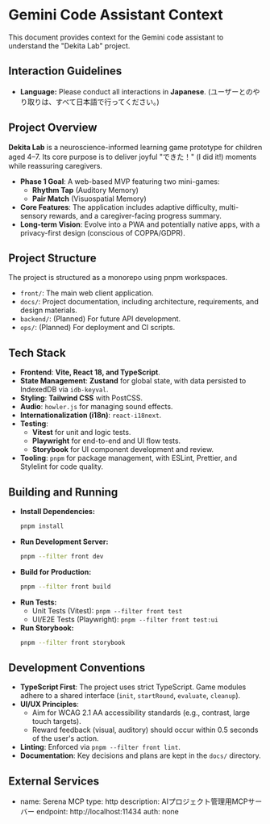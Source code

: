 # Gemini Code Assistant Context

This document provides context for the Gemini code assistant to understand the "Dekita Lab" project.

## Interaction Guidelines

-   **Language:** Please conduct all interactions in **Japanese**. (ユーザーとのやり取りは、すべて日本語で行ってください。)

## Project Overview

**Dekita Lab** is a neuroscience-informed learning game prototype for children aged 4–7. Its core purpose is to deliver joyful "できた！" (I did it!) moments while reassuring caregivers.

-   **Phase 1 Goal**: A web-based MVP featuring two mini-games:
    -   **Rhythm Tap** (Auditory Memory)
    -   **Pair Match** (Visuospatial Memory)
-   **Core Features**: The application includes adaptive difficulty, multi-sensory rewards, and a caregiver-facing progress summary.
-   **Long-term Vision**: Evolve into a PWA and potentially native apps, with a privacy-first design (conscious of COPPA/GDPR).

## Project Structure

The project is structured as a monorepo using pnpm workspaces.

-   `front/`: The main web client application.
-   `docs/`: Project documentation, including architecture, requirements, and design materials.
-   `backend/`: (Planned) For future API development.
-   `ops/`: (Planned) For deployment and CI scripts.

## Tech Stack

-   **Frontend**: **Vite, React 18, and TypeScript**.
-   **State Management**: **Zustand** for global state, with data persisted to IndexedDB via `idb-keyval`.
-   **Styling**: **Tailwind CSS** with PostCSS.
-   **Audio**: `howler.js` for managing sound effects.
-   **Internationalization (i18n)**: `react-i18next`.
-   **Testing**:
    -   **Vitest** for unit and logic tests.
    -   **Playwright** for end-to-end and UI flow tests.
    -   **Storybook** for UI component development and review.
-   **Tooling**: `pnpm` for package management, with ESLint, Prettier, and Stylelint for code quality.

## Building and Running

-   **Install Dependencies:**
    ```bash
    pnpm install
    ```
-   **Run Development Server:**
    ```bash
    pnpm --filter front dev
    ```
-   **Build for Production:**
    ```bash
    pnpm --filter front build
    ```
-   **Run Tests:**
    -   Unit Tests (Vitest): `pnpm --filter front test`
    -   UI/E2E Tests (Playwright): `pnpm --filter front test:ui`
-   **Run Storybook:**
    ```bash
    pnpm --filter front storybook
    ```

## Development Conventions

-   **TypeScript First**: The project uses strict TypeScript. Game modules adhere to a shared interface (`init`, `startRound`, `evaluate`, `cleanup`).
-   **UI/UX Principles**:
    -   Aim for WCAG 2.1 AA accessibility standards (e.g., contrast, large touch targets).
    -   Reward feedback (visual, auditory) should occur within 0.5 seconds of the user's action.
-   **Linting**: Enforced via `pnpm --filter front lint`.
-   **Documentation**: Key decisions and plans are kept in the `docs/` directory.

## External Services
- name: Serena MCP
  type: http
  description: AIプロジェクト管理用MCPサーバー
  endpoint: http://localhost:11434
  auth: none